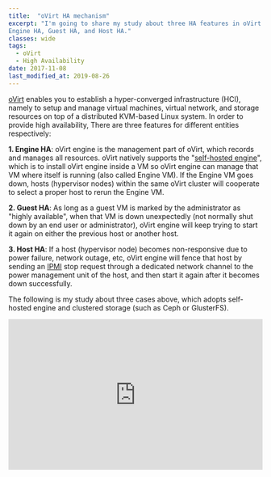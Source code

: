 ```yaml
---
title:  "oVirt HA mechanism"
excerpt: "I'm going to share my study about three HA features in oVirt: 
Engine HA, Guest HA, and Host HA." 
classes: wide
tags: 
  - oVirt
  - High Availability
date: 2017-11-08
last_modified_at: 2019-08-26
---
```


[oVirt](https://en.wikipedia.org/wiki/OVirt) enables you to establish a hyper-converged infrastructure (HCI), 
namely to setup and manage virtual machines, virtual network, 
and storage resources on top of a distributed KVM-based Linux system. 
In order to provide high availability, There are three features for different entities respectively:

**1. Engine HA**: oVirt engine is the management part of oVirt, which records and manages all resources. 
oVirt natively supports the "[self-hosted engine](https://ovirt.org/documentation/self-hosted/Self-Hosted_Engine_Guide.html)", 
which is to install oVirt engine inside a VM so oVirt engine can manage that VM where itself is running (also called Engine VM). 
If the Engine VM goes down, hosts (hypervisor nodes) within the same oVirt cluster will cooperate 
to select a proper host to rerun the Engine VM.

**2. Guest HA**: As long as a guest VM is marked by the administrator as "highly available", 
when that VM is down unexpectedly (not normally shut down by an end user or administrator), 
oVirt engine will keep trying to start it again on either the previous host or another host.

**3. Host HA**: If a host (hypervisor node) becomes non-responsive due to power failure, network outage, etc, 
oVirt engine will fence that host by sending an [IPMI](https://en.wikipedia.org/wiki/Intelligent_Platform_Management_Interface) 
stop request through a dedicated network channel to the power management unit of the host, 
and then start it again after it becomes down successfully.

The following is my study about three cases above, 
which adopts self-hosted engine and clustered storage (such as Ceph or GlusterFS).

<div class="embed-container"
 style="position: relative; padding-bottom: 59.27%; height: 0; overflow: hidden; max-width: 100%;">
 <iframe style="position: absolute; top: 0; left: 0; width: 100%; height: 100%;"
  src="https://docs.google.com/presentation/d/e/2PACX-1vQPx8RwCrjYeeLCubXmJT5dqXtw974-MvGrj8uFg-vwTE0YjZs1Pmbkuz6oIcvW4rXbXGQEtsqLBDaq/embed?start=false&loop=false&delayms=3000" frameborder="0" width="960" height="569" allowfullscreen="true" mozallowfullscreen="true" webkitallowfullscreen="true"></iframe>
</div>

